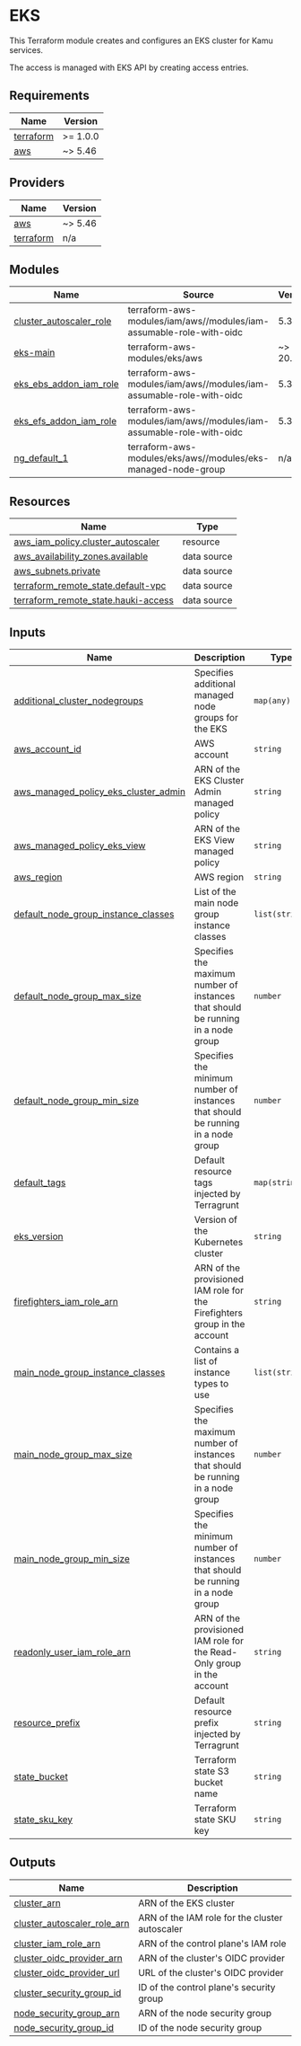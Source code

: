  # EKS

 This Terraform module creates and configures an EKS cluster for Kamu
 services.

 The access is managed with EKS API by creating access entries.

## Requirements

| Name | Version |
|------|---------|
| <a name="requirement_terraform"></a> [terraform](#requirement\_terraform) | >= 1.0.0 |
| <a name="requirement_aws"></a> [aws](#requirement\_aws) | ~> 5.46 |

## Providers

| Name | Version |
|------|---------|
| <a name="provider_aws"></a> [aws](#provider\_aws) | ~> 5.46 |
| <a name="provider_terraform"></a> [terraform](#provider\_terraform) | n/a |

## Modules

| Name | Source | Version |
|------|--------|---------|
| <a name="module_cluster_autoscaler_role"></a> [cluster\_autoscaler\_role](#module\_cluster\_autoscaler\_role) | terraform-aws-modules/iam/aws//modules/iam-assumable-role-with-oidc | 5.34.0 |
| <a name="module_eks-main"></a> [eks-main](#module\_eks-main) | terraform-aws-modules/eks/aws | ~> 20.8 |
| <a name="module_eks_ebs_addon_iam_role"></a> [eks\_ebs\_addon\_iam\_role](#module\_eks\_ebs\_addon\_iam\_role) | terraform-aws-modules/iam/aws//modules/iam-assumable-role-with-oidc | 5.34.0 |
| <a name="module_eks_efs_addon_iam_role"></a> [eks\_efs\_addon\_iam\_role](#module\_eks\_efs\_addon\_iam\_role) | terraform-aws-modules/iam/aws//modules/iam-assumable-role-with-oidc | 5.34.0 |
| <a name="module_ng_default_1"></a> [ng\_default\_1](#module\_ng\_default\_1) | terraform-aws-modules/eks/aws//modules/eks-managed-node-group | n/a |

## Resources

| Name | Type |
|------|------|
| [aws_iam_policy.cluster_autoscaler](https://registry.terraform.io/providers/hashicorp/aws/latest/docs/resources/iam_policy) | resource |
| [aws_availability_zones.available](https://registry.terraform.io/providers/hashicorp/aws/latest/docs/data-sources/availability_zones) | data source |
| [aws_subnets.private](https://registry.terraform.io/providers/hashicorp/aws/latest/docs/data-sources/subnets) | data source |
| [terraform_remote_state.default-vpc](https://registry.terraform.io/providers/hashicorp/terraform/latest/docs/data-sources/remote_state) | data source |
| [terraform_remote_state.hauki-access](https://registry.terraform.io/providers/hashicorp/terraform/latest/docs/data-sources/remote_state) | data source |

## Inputs

| Name | Description | Type | Default | Required |
|------|-------------|------|---------|:--------:|
| <a name="input_additional_cluster_nodegroups"></a> [additional\_cluster\_nodegroups](#input\_additional\_cluster\_nodegroups) | Specifies additional managed node groups for the EKS | `map(any)` | `{}` | no |
| <a name="input_aws_account_id"></a> [aws\_account\_id](#input\_aws\_account\_id) | AWS account | `string` | n/a | yes |
| <a name="input_aws_managed_policy_eks_cluster_admin"></a> [aws\_managed\_policy\_eks\_cluster\_admin](#input\_aws\_managed\_policy\_eks\_cluster\_admin) | ARN of the EKS Cluster Admin managed policy | `string` | n/a | yes |
| <a name="input_aws_managed_policy_eks_view"></a> [aws\_managed\_policy\_eks\_view](#input\_aws\_managed\_policy\_eks\_view) | ARN of the EKS View managed policy | `string` | n/a | yes |
| <a name="input_aws_region"></a> [aws\_region](#input\_aws\_region) | AWS region | `string` | n/a | yes |
| <a name="input_default_node_group_instance_classes"></a> [default\_node\_group\_instance\_classes](#input\_default\_node\_group\_instance\_classes) | List of the main node group instance classes | `list(string)` | n/a | yes |
| <a name="input_default_node_group_max_size"></a> [default\_node\_group\_max\_size](#input\_default\_node\_group\_max\_size) | Specifies the maximum number of instances that should be running in a node group | `number` | n/a | yes |
| <a name="input_default_node_group_min_size"></a> [default\_node\_group\_min\_size](#input\_default\_node\_group\_min\_size) | Specifies the minimum number of instances that should be running in a node group | `number` | n/a | yes |
| <a name="input_default_tags"></a> [default\_tags](#input\_default\_tags) | Default resource tags injected by Terragrunt | `map(string)` | n/a | yes |
| <a name="input_eks_version"></a> [eks\_version](#input\_eks\_version) | Version of the Kubernetes cluster | `string` | n/a | yes |
| <a name="input_firefighters_iam_role_arn"></a> [firefighters\_iam\_role\_arn](#input\_firefighters\_iam\_role\_arn) | ARN of the provisioned IAM role for the Firefighters group in the account | `string` | n/a | yes |
| <a name="input_main_node_group_instance_classes"></a> [main\_node\_group\_instance\_classes](#input\_main\_node\_group\_instance\_classes) | Contains a list of instance types to use | `list(string)` | n/a | yes |
| <a name="input_main_node_group_max_size"></a> [main\_node\_group\_max\_size](#input\_main\_node\_group\_max\_size) | Specifies the maximum number of instances that should be running in a node group | `number` | n/a | yes |
| <a name="input_main_node_group_min_size"></a> [main\_node\_group\_min\_size](#input\_main\_node\_group\_min\_size) | Specifies the minimum number of instances that should be running in a node group | `number` | n/a | yes |
| <a name="input_readonly_user_iam_role_arn"></a> [readonly\_user\_iam\_role\_arn](#input\_readonly\_user\_iam\_role\_arn) | ARN of the provisioned IAM role for the Read-Only group in the account | `string` | n/a | yes |
| <a name="input_resource_prefix"></a> [resource\_prefix](#input\_resource\_prefix) | Default resource prefix injected by Terragrunt | `string` | n/a | yes |
| <a name="input_state_bucket"></a> [state\_bucket](#input\_state\_bucket) | Terraform state S3 bucket name | `string` | n/a | yes |
| <a name="input_state_sku_key"></a> [state\_sku\_key](#input\_state\_sku\_key) | Terraform state SKU key | `string` | n/a | yes |

## Outputs

| Name | Description |
|------|-------------|
| <a name="output_cluster_arn"></a> [cluster\_arn](#output\_cluster\_arn) | ARN of the EKS cluster |
| <a name="output_cluster_autoscaler_role_arn"></a> [cluster\_autoscaler\_role\_arn](#output\_cluster\_autoscaler\_role\_arn) | ARN of the IAM role for the cluster autoscaler |
| <a name="output_cluster_iam_role_arn"></a> [cluster\_iam\_role\_arn](#output\_cluster\_iam\_role\_arn) | ARN of the control plane's IAM role |
| <a name="output_cluster_oidc_provider_arn"></a> [cluster\_oidc\_provider\_arn](#output\_cluster\_oidc\_provider\_arn) | ARN of the cluster's OIDC provider |
| <a name="output_cluster_oidc_provider_url"></a> [cluster\_oidc\_provider\_url](#output\_cluster\_oidc\_provider\_url) | URL of the cluster's OIDC provider |
| <a name="output_cluster_security_group_id"></a> [cluster\_security\_group\_id](#output\_cluster\_security\_group\_id) | ID of the control plane's security group |
| <a name="output_node_security_group_arn"></a> [node\_security\_group\_arn](#output\_node\_security\_group\_arn) | ARN of the node security group |
| <a name="output_node_security_group_id"></a> [node\_security\_group\_id](#output\_node\_security\_group\_id) | ID of the node security group |